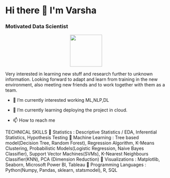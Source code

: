 

# Hi there 👋 I'm Varsha 

### Motivated Data Scientist 

<div id="header" align="center">
  <img src="https://media.giphy.com/media/3kPDmoWdBpQPNhCnUG/giphy.gif" width="100"/>
</div>

Very interested in learning new stuff and research further to unknown information. 
Looking forward to adapt and learn from training in the new environment, also meeting new friends and to work together with them as a team.

- 🔭 I’m currently interested working ML,NLP,DL 
- 🌱 I’m currently learning deploying the project in cloud.


- 📫 How to reach me



TECHNICAL SKILLS
📌 Statistics : Descriptive Statistics / EDA, Inferential Statistics, Hypothesis Testing
📌 Machine Learning : Tree based model(Decision Tree, Random Forest), Regression Algorithm, K-Means Clustering, Probabilistic Models(Logistic Regression, Naive Bayes Classifier), Support Vector Machines(SVMs), K-Nearest Neighbours Classifier(KNN), PCA (Dimension Reduction)
📌 Visualizations : Matplotlib, Seaborn, Microsoft Power BI, Tableau 
📌 Programming Languages : Python(Numpy, Pandas, sklearn, statsmodel), R, SQL



<!--
**varsha003/varsha003** is a ✨ _special_ ✨ repository because its `README.md` (this file) appears on your GitHub profile.

Here are some ideas to get you started:

- 🔭 I’m currently working on data science project
- 🌱 I’m currently learning 


![python](https://user-images.githubusercontent.com/75262617/232134548-95209834-f0a3-438d-9617-a7bec2421f0d.svg)

-->
